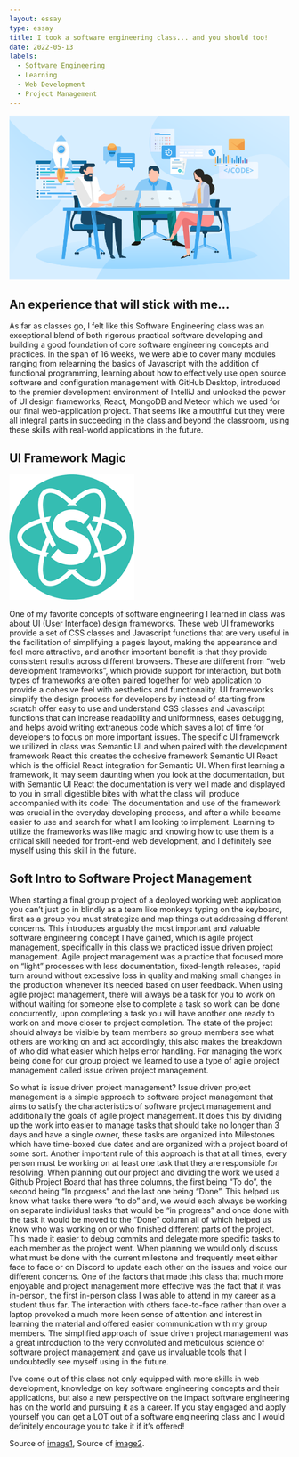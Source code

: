 ```yaml
---
layout: essay
type: essay
title: I took a software engineering class... and you should too!
date: 2022-05-13
labels:
  - Software Engineering
  - Learning
  - Web Development
  - Project Management
---
```


<img class="ui medium right floated rounded image" src="/images/software-development.png">

<h2> An experience that will stick with me... </h2>

  As far as classes go, I felt like this Software Engineering class was an exceptional blend of both rigorous practical software developing and building a good foundation of core software engineering concepts and practices. In the span of 16 weeks, we were able to cover many modules ranging from relearning the basics of Javascript with the addition of functional programming, learning about how to effectively use open source software and configuration management with GitHub Desktop, introduced to the premier development environment of IntelliJ and unlocked the power of UI design frameworks, React, MongoDB and Meteor which we used for our final web-application project. That seems like a mouthful but they were all integral parts in succeeding in the class and beyond the classroom, using these skills with real-world applications in the future. 


<h2> UI Framework Magic </h2>

<img class="ui medium left floated rounded image" src="/images/semanticReact.png">

  One of my favorite concepts of software engineering I learned in class was about UI (User Interface) design frameworks. These web UI frameworks provide a set of CSS classes and Javascript functions that are very useful in the facilitation of simplifying a page’s layout, making the appearance and feel more attractive, and another important benefit is that they provide consistent results across different browsers. These are different from “web development frameworks”, which provide support for interaction, but both types of frameworks are often paired together for web application to provide a cohesive feel with aesthetics and functionality. UI frameworks simplify the design process for developers by instead of starting from scratch offer easy to use and understand CSS classes and Javascript functions that can increase readability and uniformness, eases debugging, and helps avoid writing extraneous code which saves a lot of time for developers to focus on more important issues. The specific UI framework we utilized in class was Semantic UI and when paired with the development framework React this creates the cohesive framework Semantic UI React which is the official React integration for Semantic UI. When first learning a framework, it may seem daunting when you look at the documentation, but with Semantic UI React the documentation is very well made and displayed to you in small digestible bites with what the class will produce accompanied with its code! The documentation and use of the framework was crucial in the everyday developing process, and after a while became easier to use and search for what I am looking to implement. Learning to utilize the frameworks was like magic and knowing how to use them is a critical skill needed for front-end web development, and I definitely see myself using this skill in the future.  

<h2> Soft Intro to Software Project Management </h2>

  When starting a final group project of a deployed working web application you can’t just go in blindly as a team like monkeys typing on the keyboard, first as a group you must strategize and map things out addressing different concerns. This introduces arguably the most important and valuable software engineering concept I have gained, which is agile project management, specifically in this class we practiced issue driven project management. Agile project management was a practice that focused more on “light” processes with less documentation, fixed-length releases, rapid turn around without excessive loss in quality and making small changes in the production whenever it’s needed based on user feedback. When using agile project management, there will always be a task for you to work on without waiting for someone else to complete a task so work can be done concurrently, upon completing a task you will have another one ready to work on and move closer to project completion. The state of the project should always be visible by team members so group members see what others are working on and act accordingly, this also makes the breakdown of who did what easier which helps error handling. For managing the work being done for our group project we learned to use a type of agile project management called issue driven project management. 
  

  So what is issue driven project management? Issue driven project management is a simple approach to software project management that aims to satisfy the characteristics of software project management and additionally the goals of agile project management. It does this by dividing up the work into easier to manage tasks that should take no longer than 3 days and have a single owner, these tasks are organized into Milestones which have time-boxed due dates and are organized with a project board of some sort. Another important rule of this approach is that at all times, every person must be working on at least one task that they are responsible for resolving. When planning out our project and dividing the work we used a Github Project Board that has three columns, the first being “To do”, the second being “In progress” and the last one being “Done”. This helped us know what tasks there were “to do” and, we would each always be working on separate individual tasks that would be “in progress” and once done with the task it would be moved to the “Done” column all of which helped us know who was working on or who finished different parts of the project. This made it easier to debug commits and delegate more specific tasks to each member as the project went. When planning we would only discuss what must be done with the current milestone and frequently meet either face to face or on Discord to update each other on the issues and voice our different concerns. One of the factors that made this class that much more enjoyable and project management more effective was the fact that it was in-person, the first in-person class I was able to attend in my career as a student thus far. The interaction with others face-to-face rather than over a laptop provoked a much more keen sense of attention and interest in learning the material and offered easier communication with my group members. The simplified approach of issue driven project management was a great introduction to the very convoluted and meticulous science of software project management and gave us invaluable tools that I undoubtedly see myself using in the future. 
  
  I’ve come out of this class not only equipped with more skills in web development, knowledge on key software engineering concepts and their applications, but also a new perspective on the impact software engineering has on the world and pursuing it as a career. If you stay engaged and apply yourself you can get a LOT out of a software engineering class and I would definitely encourage you to take it if it’s offered!

Source of [image1]("https://www.google.com/search?q=software+development+team&sxsrf=ALiCzsZNXtnhPEJR2XBjwtLB_8qfvnzzfg:1652475295466&source=lnms&tbm=isch&sa=X&ved=2ahUKEwiGy_GXrt33AhVeIDQIHTxkDiQQ_AUoAXoECAEQAw&biw=1440&bih=709&dpr=2#imgrc=y-ORipxGVm6RQM"), Source of [image2]("https://www.google.com/search?q=semantic+ui+react&sxsrf=ALiCzsZacZXdc4Iw82BFAdk3ijmhg5z8qw:1652477054251&source=lnms&tbm=isch&sa=X&ved=2ahUKEwikvsXetN33AhV2J0QIHf7uByUQ_AUoA3oECAEQBQ&biw=1440&bih=709&dpr=2#imgrc=TUxyylHOjdPimM").
